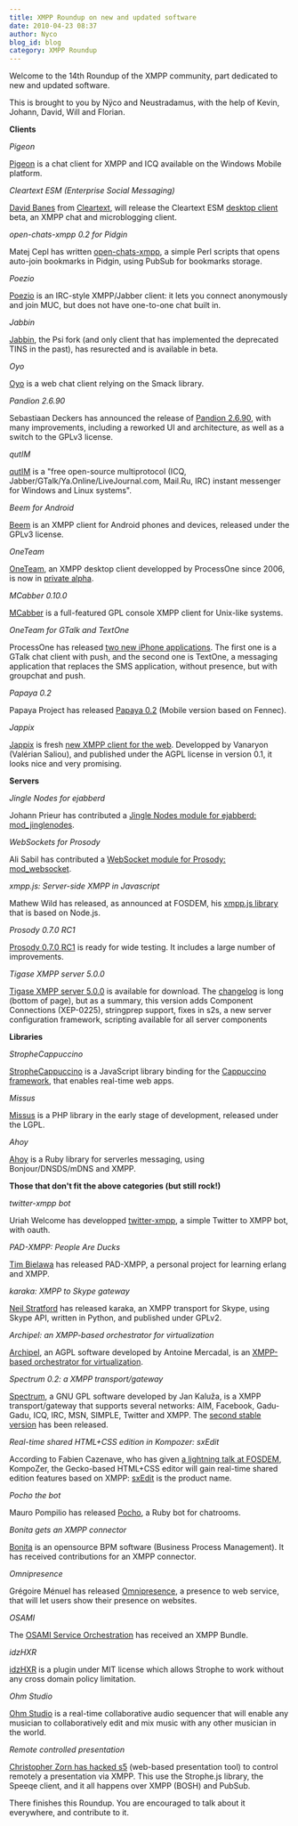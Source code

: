 ```yaml
---
title: XMPP Roundup on new and updated software
date: 2010-04-23 08:37
author: Nyco
blog_id: blog
category: XMPP Roundup
---
```


Welcome to the 14th Roundup of the XMPP community, part dedicated to new and updated software.

This is brought to you by Nÿco and Neustradamus, with the help of Kevin, Johann, David, Will and Florian.

**Clients**

*Pigeon*

[Pigeon](http://getbest.ru/) is a chat client for XMPP and ICQ available on the Windows Mobile platform.

*Cleartext ESM (Enterprise Social Messaging)*

[David Banes](http://www.davidbanes.com/) from [Cleartext](http://www.cleartext.com/), will release the Cleartext ESM [desktop client](http://www.davidbanes.com/2010/04/12/a-couple-of-detail-pics-of-cleartext-esm-desktop/) beta, an XMPP chat and microblogging client.

*open-chats-xmpp 0.2 for Pidgin*

Matej Cepl has written [open-chats-xmpp](http://mcepl.fedorapeople.org/scripts/open-chats-from-xmpp-bookmarks.pl), a simple Perl scripts that opens auto-join bookmarks in Pidgin, using PubSub for bookmarks storage.

*Poezio*

[Poezio](http://codingteam.net/project/poezio/download) is an IRC-style XMPP/Jabber client: it lets you connect anonymously and join MUC, but does not have one-to-one chat built in.

*Jabbin*

[Jabbin](http://www.jabbin.com/), the Psi fork (and only client that has implemented the deprecated TINS in the past), has resurected and is available in beta.

*Oyo*

[Oyo](http://www.bristowsoftware.co.uk/) is a web chat client relying on the Smack library.

*Pandion 2.6.90*

Sebastiaan Deckers has announced the release of [Pandion 2.6.90](http://blog.pandion.im/2010/02/pandion-2690-stable-release.html), with many improvements, including a reworked UI and architecture, as well as a switch to the GPLv3 license.

*qutIM*

[qutIM](http://qutim.org/) is a "free open-source multiprotocol (ICQ, Jabber/GTalk/Ya.Online/LiveJournal.com, Mail.Ru, IRC) instant messenger for Windows and Linux systems".

*Beem for Android*

[Beem](http://www.beem-project.com/) is an XMPP client for Android phones and devices, released under the GPLv3 license.

*OneTeam*

[OneTeam](http://oneteam.im/), an XMPP desktop client developped by ProcessOne since 2006, is now in [private alpha](http://www.process-one.net/en/blogs/article/oneteam_xmpp_client_entering_private_alpha/).

*MCabber 0.10.0*

[MCabber](http://mcabber.com/) is a full-featured GPL console XMPP client for Unix-like systems.

*OneTeam for GTalk and TextOne*

ProcessOne has released [two new iPhone applications](http://www.process-one.net/en/blogs/article/new_set_of_iphone_applications_oneteam_for_gtalk_and_textone/). The first one is a GTalk chat client with push, and the second one is TextOne, a messaging application that replaces the SMS application, without presence, but with groupchat and push.

*Papaya 0.2*

Papaya Project has released [Papaya 0.2](https://addons.mozilla.org/fr/mobile/addon/53630 ) (Mobile version based on Fennec).

*Jappix*

[Jappix](http://project.jappix.com/) is fresh [new XMPP client for the web](http://www.vanaryon.eu/2010/04/jappix-il-arrive/). Developped by Vanaryon (Valérian Saliou), and published under the AGPL license in version 0.1, it looks nice and very promising.

**Servers**

*Jingle Nodes for ejabberd*

Johann Prieur has contributed a [Jingle Nodes module for ejabberd: mod\_jinglenodes](https://code.launchpad.net/%7Ejprieur/+junk/mod_jinglenodes).

*WebSockets for Prosody*

Ali Sabil has contributed a [WebSocket module for Prosody: mod\_websocket](http://code.google.com/p/prosody-modules/source/browse/mod_websocket/).

*xmpp.js: Server-side XMPP in Javascript*

Mathew Wild has released, as announced at FOSDEM, his [xmpp.js library](http://xmppjs.prosody.im/) that is based on Node.js.

*Prosody 0.7.0 RC1*

[Prosody 0.7.0 RC1](http://blog.prosody.im/prosody-0-7-0rc1-available-for-testing/) is ready for wide testing. It includes a large number of improvements.

*Tigase XMPP server 5.0.0*

[Tigase XMPP server 5.0.0](http://www.tigase.org/content/tigase-xmpp-server-500-b2135-final) is available for download. The [changelog](http://www.tigase.org/content/tigase-500) is long (bottom of page), but as a summary, this version adds Component Connections (XEP-0225), stringprep support, fixes in s2s, a new server configuration framework, scripting available for all server components

**Libraries**

*StropheCappuccino*

[StropheCappuccino](http://bitbucket.org/primalmotion/strophecappuccino/wiki/Home) is a JavaScript library binding for the [Cappuccino framework](http://cappuccino.org/), that enables real-time web apps.

*Missus*

[Missus](http://code.google.com/p/missus/) is a PHP library in the early stage of development, released under the LGPL.

*Ahoy*

[Ahoy](http://github.com/matsadler/ahoy) is a Ruby library for serverles messaging, using Bonjour/DNSDS/mDNS and XMPP.

**Those that don't fit the above categories (but still rock!)**

*twitter-xmpp bot*

Uriah Welcome has developped [twitter-xmpp](http://github.com/precision/twitter-xmpp/), a simple Twitter to XMPP bot, with oauth.

*PAD-XMPP: People Are Ducks*

[Tim Bielawa](http://github.com/tbielawa/PAD-XMPP) has released PAD-XMPP, a personal project for learning erlang and XMPP.

*karaka: XMPP to Skype gateway*

[Neil Stratford](http://code.google.com/p/karaka/) has released karaka, an XMPP transport for Skype, using Skype API, written in Python, and published under GPLv2.

*Archipel: an XMPP-based orchestrator for virtualization*

[Archipel](http://www.archipelproject.org/Archipel_Project/Archipel.html), an AGPL software developed by Antoine Mercadal, is an [XMPP-based orchestrator for virtualization](http://www.virtualization.info/2010/03/tool-archipel.html).

*Spectrum 0.2: a XMPP transport/gateway*

[Spectrum](http://spectrum.im/), a GNU GPL software developed by Jan Kaluža, is a XMPP transport/gateway that supports several networks: AIM, Facebook, Gadu-Gadu, ICQ, IRC, MSN, SIMPLE, Twitter and XMPP. The [second stable version](http://spectrum.im/releases/0.2/) has been released.

*Real-time shared HTML+CSS edition in Kompozer: sxEdit*

According to Fabien Cazenave, who has given [a lightning talk at FOSDEM](http://kazhack.org/tmp/fosdem10/), KompoZer, the Gecko-based HTML+CSS editor will gain real-time shared edition features based on XMPP: [sxEdit](http://x-home.hd.free.fr/projects/sxEdit/report/index.html) is the product name.

*Pocho the bot*

Mauro Pompilio has released [Pocho](http://github.com/malditogeek/Pocho), a Ruby bot for chatrooms.

*Bonita gets an XMPP connector*

[Bonita](http://www.bonitasoft.org/exchange/extension_view.php?eid=15) is an opensource BPM software (Business Process Management). It has received contributions for an XMPP connector.

*Omnipresence*

Grégoire Ménuel has released [Omnipresence](http://codingteam.net/project/omnipresence), a presence to web service, that will let users show their presence on websites.

*OSAMI*

The [OSAMI Service Orchestration](http://thewiki4opentech.org/index.php/OSAMI_Service_Orchestration_-_XMPP_Bundle) has received an XMPP Bundle.

*idzHXR*

[idzHXR](http://www.iadvize.com/plugin_strophe_xmpp.html) is a plugin under MIT license which allows Strophe to work without any cross domain policy limitation.

*Ohm Studio*

[Ohm Studio](http://www.ohmstudio.com/) is a real-time collaborative audio sequencer that will enable any musician to collaboratively edit and mix music with any other musician in the world.

*Remote controlled presentation*

[Christopher Zorn has hacked s5](http://blog.thetofu.com/hacking-s5-to-be-remote-controlled-and-shared) (web-based presentation tool) to control remotely a presentation via XMPP. This use the Strophe.js library, the Speeqe client, and it all happens over XMPP (BOSH) and PubSub.

There finishes this Roundup. You are encouraged to talk about it everywhere, and contribute to it.
